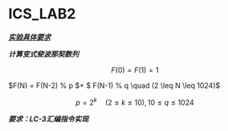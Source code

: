 # ICS_LAB2

***[实验具体要求](https://ics.liuly.moe/labs/lab2.html)***

***计算变式斐波那契数列***

$$F(0) = F(1) = 1$$

$F(N) = F(N-2) \% p $+ $ F(N-1) \% q \quad (2 \leq N \leq 1024)$

$$p = 2^{k} \quad (2 \leq k \leq 10),10\leq q \leq 1024$$

***要求：LC-3汇编指令实现***

